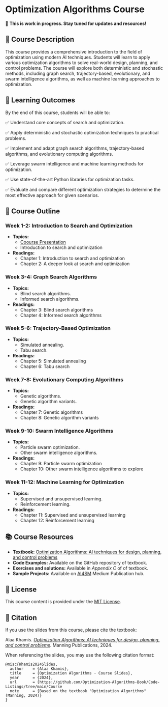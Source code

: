 # Optimization Algorithms Course

📌 **This is work in progress. Stay tuned for updates and resources!**  

## 📖 Course Description
This course provides a comprehensive introduction to the field of optimization using modern AI techniques. Students will learn to apply various optimization algorithms to solve real-world design, planning, and control problems. The course will explore both deterministic and stochastic methods, including graph search, trajectory-based, evolutionary, and swarm intelligence algorithms, as well as machine learning approaches to optimization.

## 🎯 Learning Outcomes
By the end of this course, students will be able to:

✅ Understand core concepts of search and optimization.

✅ Apply deterministic and stochastic optimization techniques to practical problems.

✅ Implement and adapt graph search algorithms, trajectory-based algorithms, and evolutionary computing algorithms.

✅ Leverage swarm intelligence and machine learning methods for optimization.

✅ Use state-of-the-art Python libraries for optimization tasks.

✅ Evaluate and compare different optimization strategies to determine the most effective approach for given scenarios.

## 📑 Course Outline

### Week 1-2: Introduction to Search and Optimization
- **Topics:** 
  - [Coourse Presentation](https://github.com/Optimization-Algorithms-Book/Code-Listings/blob/main/Course/L1-Course%20Presentation.pptx)
  - Introduction to search and optimization
- **Readings:** 
  - Chapter 1: Introduction to search and optimization
  - Chapter 2: A deeper look at search and optimization

### Week 3-4: Graph Search Algorithms
- **Topics:** 
  - Blind search algorithms.
  - Informed search algorithms.
- **Readings:** 
  - Chapter 3: Blind search algorithms
  - Chapter 4: Informed search algorithms

### Week 5-6: Trajectory-Based Optimization
- **Topics:** 
  - Simulated annealing.
  - Tabu search.
- **Readings:** 
  - Chapter 5: Simulated annealing
  - Chapter 6: Tabu search

### Week 7-8: Evolutionary Computing Algorithms
- **Topics:** 
  - Genetic algorithms.
  - Genetic algorithm variants.
- **Readings:** 
  - Chapter 7: Genetic algorithms
  - Chapter 8: Genetic algorithm variants

### Week 9-10: Swarm Intelligence Algorithms
- **Topics:** 
  - Particle swarm optimization.
  - Other swarm intelligence algorithms.
- **Readings:** 
  - Chapter 9: Particle swarm optimization
  - Chapter 10: Other swarm intelligence algorithms to explore

### Week 11-12: Machine Learning for Optimization
- **Topics:** 
  - Supervised and unsupervised learning.
  - Reinforcement learning.
- **Readings:** 
  - Chapter 11: Supervised and unsupervised learning
  - Chapter 12: Reinforcement learning

## 📚 Course Resources
- **Textbook:** [Optimization Algorithms: AI techniques for design, planning, and control problems](https://www.manning.com/books/optimization-algorithms)
- **Code Examples:** Available on the GitHub repository of textbook.
- **Exercises and solutions:** Available in *Appendix C* of of textbook.
- **Sample Projects:** Available on [AI4SM](https://medium.com/ai4sm) Medium Publication hub.

## 📜 License
This course content is provided under the [MIT License](https://github.com/Optimization-Algorithms-Book/Code-Listings/blob/main/LICENSE).

## 🔖 Citation  

If you use the slides from this course, please cite the textbook:  

Alaa Khamis. *[Optimization Algorithms: AI techniques for design, planning, and control problems](https://www.manning.com/books/optimization-algorithms)*. Manning Publications, 2024.

When referencing the slides, you may use the following citation format:  

```
@misc{Khamis2024Slides,
  author    = {Alaa Khamis},
  title     = {Optimization Algorithms - Course Slides},
  year      = {2024},
  url       = {https://github.com/Optimization-Algorithms-Book/Code-Listings/tree/main/Course  
  note      = {Based on the textbook "Optimization Algorithms" (Manning, 2024)}
}
```

